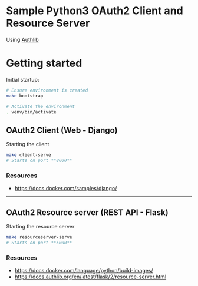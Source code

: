 # Sample Python3 OAuth2 Client and Resource Server

Using [Authlib](https://www.authlib.org)

# Getting started

Initial startup:

```bash
# Ensure environment is created
make bootstrap

# Activate the environment
. venv/bin/activate
```

## OAuth2 Client (Web - Django)

Starting the client

```bash
make client-serve
# Starts on port **8000**
```

### Resources

- https://docs.docker.com/samples/django/

---
## OAuth2 Resource server (REST API - Flask)

Starting the resource server

```bash
make resourceserver-serve
# Starts on port **5000**
```

### Resources

- https://docs.docker.com/language/python/build-images/
- https://docs.authlib.org/en/latest/flask/2/resource-server.html